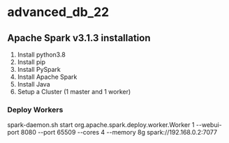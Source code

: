 # advanced_db_22

## Apache Spark v3.1.3 installation
1. Install python3.8
2. Install pip
3. Install PySpark
4. Install Apache Spark
5. Install Java
6. Setup a Cluster (1 master and 1 worker)

### Deploy Workers
spark-daemon.sh start org.apache.spark.deploy.worker.Worker 1 --webui-port 8080
--port 65509 --cores 4 --memory 8g spark://192.168.0.2:7077
